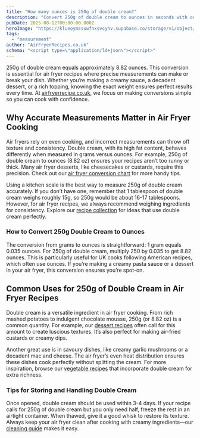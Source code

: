 ```yaml
---
title: "How many ounces is 250g of double cream?"
description: "Convert 250g of double cream to ounces in seconds with our simple guide. Perfect for air fryer recipes and precise baking measurements."
pubDate: 2025-08-12T00:00:00.000Z
heroImage: "https://klueoymssxwfnxsvcyhv.supabase.co/storage/v1/object/public/md/how-many-ounces-is-250g-double-cream-37694e30.webp"
tags:
  - "measurement"
author: "AirFryerRecipes.co.uk"
schema: "<script type=\"application/ld+json\"></script>"
---
```


<p>250g of double cream equals approximately 8.82 ounces. This conversion is essential for air fryer recipes where precise measurements can make or break your dish. Whether you’re making a creamy sauce, a decadent dessert, or a rich topping, knowing the exact weight ensures perfect results every time. At <a href=https://www.airfryerrecipe.co.uk>airfryerrecipe.co.uk</a>, we focus on making conversions simple so you can cook with confidence.</p>  

<h2>Why Accurate Measurements Matter in Air Fryer Cooking</h2>  
<p>Air fryers rely on even cooking, and incorrect measurements can throw off texture and consistency. Double cream, with its high fat content, behaves differently when measured in grams versus ounces. For example, 250g of double cream to ounces (8.82 oz) ensures your recipes aren’t too runny or thick. Many air fryer desserts, like cheesecakes or custards, require this precision. Check out our <a href=https://www.airfryerrecipe.co.uk/air-fryer-conversion-chart>air fryer conversion chart</a> for more handy tips.</p>  

<p>Using a kitchen scale is the best way to measure 250g of double cream accurately. If you don’t have one, remember that 1 tablespoon of double cream weighs roughly 15g, so 250g would be about 16-17 tablespoons. However, for air fryer recipes, we always recommend weighing ingredients for consistency. Explore our <a href=https://www.airfryerrecipe.co.uk/recipes>recipe collection</a> for ideas that use double cream perfectly.</p>  

<h3>How to Convert 250g Double Cream to Ounces</h3>  
<p>The conversion from grams to ounces is straightforward: 1 gram equals 0.035 ounces. For 250g of double cream, multiply 250 by 0.035 to get 8.82 ounces. This is particularly useful for UK cooks following American recipes, which often use ounces. If you’re making a creamy pasta sauce or a dessert in your air fryer, this conversion ensures you’re spot-on.</p>  

<h2>Common Uses for 250g of Double Cream in Air Fryer Recipes</h2>  
<p>Double cream is a versatile ingredient in air fryer cooking. From rich mashed potatoes to indulgent chocolate mousse, 250g (or 8.82 oz) is a common quantity. For example, our <a href=https://www.airfryerrecipe.co.uk/recipe-category/dessert>dessert recipes</a> often call for this amount to create luscious textures. It’s also perfect for making air-fried custards or creamy dips.</p>  

<p>Another great use is in savoury dishes, like creamy garlic mushrooms or a decadent mac and cheese. The air fryer’s even heat distribution ensures these dishes cook perfectly without splitting the cream. For more inspiration, browse our <a href=https://www.airfryerrecipe.co.uk/recipe-category/vegetables>vegetable recipes</a> that incorporate double cream for extra richness.</p>  

<h3>Tips for Storing and Handling Double Cream</h3>  
<p>Once opened, double cream should be used within 3-4 days. If your recipe calls for 250g of double cream but you only need half, freeze the rest in an airtight container. When thawed, give it a good whisk to restore its texture. Always keep your air fryer clean after cooking with creamy ingredients—our <a href=https://www.airfryerrecipe.co.uk/air-fryer-cleaner>cleaning guide</a> makes it easy.</p>